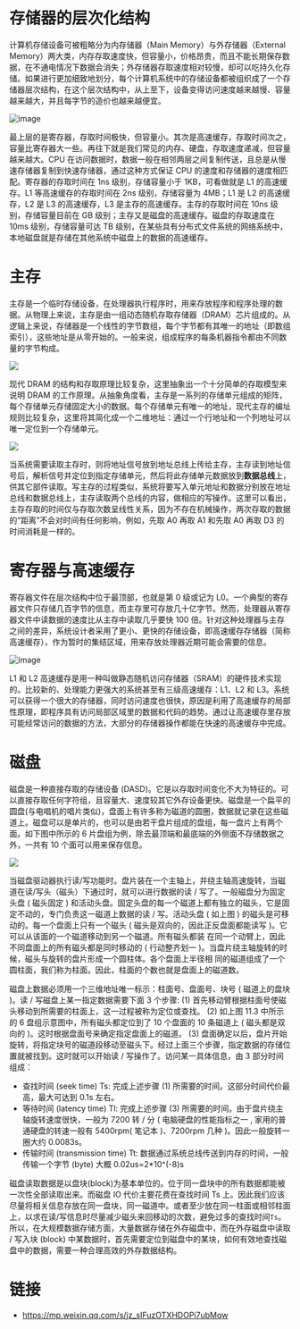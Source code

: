 # 存储器的层次化结构

计算机存储设备可被粗略分为内存储器（Main Memory）与外存储器（External Memory）两大类，内存存取速度快，但容量小，价格昂贵，而且不能长期保存数据，在不通电情况下数据会消失；外存储器存取速度相对较慢，却可以吃持久化存储。如果进行更加细致地划分，每个计算机系统中的存储设备都被组织成了一个存储器层次结构，在这个层次结构中，从上至下，设备变得访问速度越来越慢、容量越来越大，并且每字节的造价也越来越便宜。

![image](https://i.postimg.cc/rFW51qg9/image.png)

最上层的是寄存器，存取时间极快，但容量小。其次是高速缓存，存取时间次之，容量比寄存器大一些。再往下就是我们常见的内存、硬盘，存取速度递减，但容量越来越大。CPU 在访问数据时，数据一般在相邻两层之间复制传送，且总是从慢速存储器复制到快速存储器，通过这种方式保证 CPU 的速度和存储器的速度相匹配。寄存器的存取时间在 1ns 级别，存储容量小于 1KB，可看做就是 L1 的高速缓存。L1 等高速缓存的存取时间在 2ns 级别，存储容量为 4MB；L1 是 L2 的高速缓存，L2 是 L3 的高速缓存，L3 是主存的高速缓存。主存的存取时间在 10ns 级别，存储容量目前在 GB 级别；主存又是磁盘的高速缓存。磁盘的存取速度在 10ms 级别，存储容量可达 TB 级别，在某些具有分布式文件系统的网络系统中，本地磁盘就是存储在其他系统中磁盘上的数据的高速缓存。

# 主存

主存是一个临时存储设备，在处理器执行程序时，用来存放程序和程序处理的数据。从物理上来说，主存是由一组动态随机存取存储器（DRAM）芯片组成的。从逻辑上来说，存储器是一个线性的字节数组，每个字节都有其唯一的地址（即数组索引），这些地址是从零开始的。一般来说，组成程序的每条机器指令都由不同数量的字节构成。

![](https://ww1.sinaimg.cn/large/007rAy9hly1g1k31pnn4vj30am06d0sl.jpg)

现代 DRAM 的结构和存取原理比较复杂，这里抽象出一个十分简单的存取模型来说明 DRAM 的工作原理。从抽象角度看，主存是一系列的存储单元组成的矩阵，每个存储单元存储固定大小的数据。每个存储单元有唯一的地址，现代主存的编址规则比较复杂，这里将其简化成一个二维地址：通过一个行地址和一个列地址可以唯一定位到一个存储单元。

![](https://i.postimg.cc/Y9240r9b/image.png)

当系统需要读取主存时，则将地址信号放到地址总线上传给主存，主存读到地址信号后，解析信号并定位到指定存储单元，然后将此存储单元数据放到**数据总线**上，供其它部件读取。写主存的过程类似，系统将要写入单元地址和数据分别放在地址总线和数据总线上，主存读取两个总线的内容，做相应的写操作。这里可以看出，主存存取的时间仅与存取次数呈线性关系，因为不存在机械操作，两次存取的数据的“距离”不会对时间有任何影响，例如，先取 A0 再取 A1 和先取 A0 再取 D3 的时间消耗是一样的。

# 寄存器与高速缓存

寄存器文件在层次结构中位于最顶部，也就是第 0 级或记为 L0。一个典型的寄存器文件只存储几百字节的信息，而主存里可存放几十亿字节。然而，处理器从寄存器文件中读数据的速度比从主存中读取几乎要快 100 倍。针对这种处理器与主存之间的差异，系统设计者采用了更小、更快的存储设备，即高速缓存存储器（简称高速缓存），作为暂时的集结区域，用来存放处理器近期可能会需要的信息。

![image](https://user-images.githubusercontent.com/5803001/52270789-eb303780-297c-11e9-938f-788ea6526bd3.png)

L1 和 L2 高速缓存是用一种叫做静态随机访问存储器（SRAM）的硬件技术实现的。比较新的、处理能力更强大的系统甚至有三级高速缓存：L1、L2 和 L3。系统可以获得一个很大的存储器，同时访问速度也很快，原因是利用了高速缓存的局部性原理，即程序具有访问局部区域里的数据和代码的趋势。通过让高速缓存里存放可能经常访问的数据的方法，大部分的存储器操作都能在快速的高速缓存中完成。

# 磁盘

磁盘是一种直接存取的存储设备 (DASD)。它是以存取时间变化不大为特征的。可以直接存取任何字符组，且容量大、速度较其它外存设备更快。磁盘是一个扁平的圆盘(与电唱机的唱片类似)，盘面上有许多称为磁道的圆圈，数据就记录在这些磁道上。磁盘可以是单片的，也可以是由若干盘片组成的盘组，每一盘片上有两个面。如下图中所示的 6 片盘组为例，除去最顶端和最底端的外侧面不存储数据之外，一共有 10 个面可以用来保存信息。

![](http://hi.csdn.net/attachment/201106/7/8394323_13074405911zG7.jpg)

当磁盘驱动器执行读/写功能时。盘片装在一个主轴上，并绕主轴高速旋转，当磁道在读/写头（磁头）下通过时，就可以进行数据的读 / 写了。一般磁盘分为固定头盘 ( 磁头固定 ) 和活动头盘。固定头盘的每一个磁道上都有独立的磁头，它是固定不动的，专门负责这一磁道上数据的读 / 写。活动头盘 ( 如上图 ) 的磁头是可移动的。每一个盘面上只有一个磁头 ( 磁头是双向的，因此正反盘面都能读写 )。它可以从该面的一个磁道移动到另一个磁道。所有磁头都装 在同一个动臂上，因此不同盘面上的所有磁头都是同时移动的 ( 行动整齐划一 )。当盘片绕主轴旋转的时候，磁头与旋转的盘片形成一个圆柱体。各个盘面上半径相 同的磁道组成了一个圆柱面，我们称为柱面。因此，柱面的个数也就是盘面上的磁道数。

磁盘上数据必须用一个三维地址唯一标示：柱面号、盘面号、块号 ( 磁道上的盘块 )。读 / 写磁盘上某一指定数据需要下面 3 个步骤: (1) 首先移动臂根据柱面号使磁头移动到所需要的柱面上，这一过程被称为定位或查找。 (2) 如上图 11.3 中所示的 6 盘组示意图中，所有磁头都定位到了 10 个盘面的 10 条磁道上 ( 磁头都是双向的 )。这时根据盘面号来确定指定盘面上的磁道。 (3) 盘面确定以后，盘片开始旋转，将指定块号的磁道段移动至磁头下。经过上面三个步骤，指定数据的存储位置就被找到。这时就可以开始读 / 写操作了。访问某一具体信息，由 3 部分时间组成：

- 查找时间 (seek time) Ts: 完成上述步骤 (1) 所需要的时间。这部分时间代价最高，最大可达到 0.1s 左右。
- 等待时间 (latency time) Tl: 完成上述步骤 (3) 所需要的时间。由于盘片绕主轴旋转速度很快，一般为 7200 转 / 分 ( 电脑硬盘的性能指标之一 , 家用的普通硬盘的转速一般有 5400rpm( 笔记本 )、7200rpm 几种 )。因此一般旋转一圈大约 0.0083s。
- 传输时间 (transmission time) Tt: 数据通过系统总线传送到内存的时间，一般传输一个字节 (byte) 大概 0.02us=2\*10^(-8)s

磁盘读取数据是以盘块(block)为基本单位的。位于同一盘块中的所有数据都能被一次性全部读取出来。而磁盘 IO 代价主要花费在查找时间 Ts 上。因此我们应该尽量将相关信息存放在同一盘块，同一磁道中。或者至少放在同一柱面或相邻柱面上，以求在读/写信息时尽量减少磁头来回移动的次数，避免过多的查找时间`Ts`。所以，在大规模数据存储方面，大量数据存储在外存磁盘中，而在外存磁盘中读取 / 写入块 (block) 中某数据时，首先需要定位到磁盘中的某块，如何有效地查找磁盘中的数据，需要一种合理高效的外存数据结构。

# 链接

- https://mp.weixin.qq.com/s/jz_sIFuzOTXHDOPi7ubMqw
